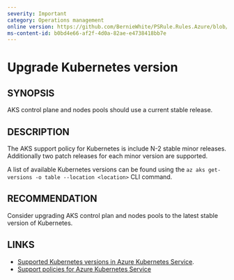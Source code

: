```yaml
---
severity: Important
category: Operations management
online version: https://github.com/BernieWhite/PSRule.Rules.Azure/blob/master/docs/rules/en-US/Azure.AKS.Version.md
ms-content-id: b0bd4e66-af2f-4d0a-82ae-e4738418bb7e
---
```


# Upgrade Kubernetes version

## SYNOPSIS

AKS control plane and nodes pools should use a current stable release.

## DESCRIPTION

The AKS support policy for Kubernetes is include N-2 stable minor releases.
Additionally two patch releases for each minor version are supported.

A list of available Kubernetes versions can be found using the `az aks get-versions -o table --location <location>` CLI command.

## RECOMMENDATION

Consider upgrading AKS control plan and nodes pools to the latest stable version of Kubernetes.

## LINKS

- [Supported Kubernetes versions in Azure Kubernetes Service](https://docs.microsoft.com/en-us/azure/aks/supported-kubernetes-versions).
- [Support policies for Azure Kubernetes Service](https://docs.microsoft.com/en-us/azure/aks/support-policies)
